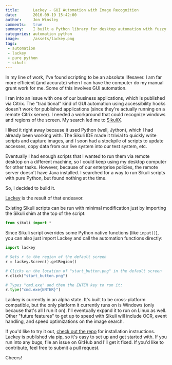 ```yaml
---
title:      Lackey - GUI Automation with Image Recognition
date:       2016-09-19 15:42:00
author:     Jon Winsley
comments:   true
summary:    I built a Python library for desktop automation with fuzzy image matching.
categories: automation python
image:      /assets/lackey.png
tags:
 - automation
 - lackey
 - pure python
 - sikuli
---
```


In my line of work, I've found scripting to be an absolute lifesaver. I am far more efficient (and accurate) when I can have the computer do my manual grunt work for me. Some of this involves GUI automation.

I ran into an issue with one of our business applications, which is published via Citrix. The "traditional" kind of GUI automation using accessibility hooks doesn't work for published applications (since they're actually running on a remote Citrix server). I needed a workaround that could recognize windows and regions of the screen. My search led me to [SikuliX](http://sikulix.com/).

I liked it right away because it used Python (well, Jython), which I had already been working with. The Sikuli IDE made it trivial to quickly write scripts and capture images, and I soon had a stockpile of scripts to update accesses, copy data from our live system into our test system, etc.

Eventually I had enough scripts that I wanted to run them via remote desktop on a different machine, so I could keep using my desktop computer for other tasks. However, because of our enterprise policies, the remote server doesn't have Java installed. I searched for a way to run Sikuli scripts with pure Python, but found nothing at the time.

So, I decided to build it.

[Lackey](https://github.com/glitchassassin/lackey) is the result of that endeavor.

Existing Sikuli scripts can be run with minimal modification just by importing the Sikuli shim at the top of the script:

```python
from sikuli import *
```

Since Sikuli script overrides some Python native functions (like `input()`), you can also just import Lackey and call the automation functions directly:

```python
import lackey

# Sets r to the region of the default screen
r = lackey.Screen().getRegion()

# Clicks on the location of "start_button.png" in the default screen
r.click("start_button.png")

# Types "cmd.exe" and then the ENTER key to run it:
r.type("cmd.exe{ENTER}")
```

Lackey is currently in an alpha state. It's built to be cross-platform compatible, but the only platform it currently runs on is Windows (only because that's all I run it on). I'll eventually expand it to run on Linux as well. Other "future features" to get up to speed with Sikuli will include OCR, event handling, and speed optimizations on the image search.

If you'd like to try it out, [check out the repo](https://github.com/glitchassassin/lackey) for installation instructions. Lackey is published via pip, so it's easy to set up and get started with. If you run into any bugs, file an issue on GitHub and I'll get it fixed. If you'd like to contribute, feel free to submit a pull request.

Cheers!
